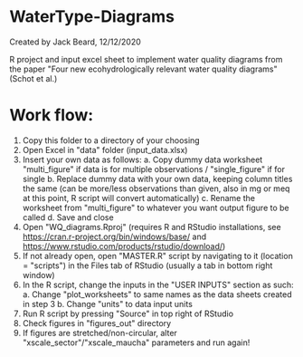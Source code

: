 # WaterType-Diagrams
Created by Jack Beard, 12/12/2020

R project and input excel sheet to implement water quality diagrams from the paper "Four new ecohydrologically relevant water quality diagrams" (Schot et al.)

# Work flow:
1. Copy this folder to a directory of your choosing
2. Open Excel in "data" folder (input_data.xlsx)
3. Insert your own data as follows:
	a. Copy dummy data worksheet "multi_figure" if data is for multiple observations / "single_figure" if for single
	b. Replace dummy data with your own data, keeping column titles the same 
	   (can be more/less observations than given, also in mg or meq at this point, R script will convert automatically)
	c. Rename the worksheet from "multi_figure" to whatever you want output figure to be called
	d. Save and close
4. Open "WQ_diagrams.Rproj" (requires R and RStudio installations, see https://cran.r-project.org/bin/windows/base/ and https://www.rstudio.com/products/rstudio/download/)
5. If not already open, open "MASTER.R" script by navigating to it (location = "scripts") in the Files tab of RStudio (usually a tab in bottom right window)
6. In the R script, change the inputs in the "USER INPUTS" section as such:
	a. Change "plot_worksheets" to same names as the data sheets created in step 3
	b. Change "units" to data input units
7. Run R script by pressing "Source" in top right of RStudio
8. Check figures in "figures_out" directory
9. If figures are stretched/non-circular, alter "xscale_sector"/"xscale_maucha" parameters and run again!
